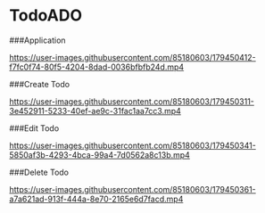 # TodoADO
###Application

https://user-images.githubusercontent.com/85180603/179450412-f7fc0f74-80f5-4204-8dad-0036bfbfb24d.mp4

###Create Todo

https://user-images.githubusercontent.com/85180603/179450311-3e452911-5233-40ef-ae9c-31fac1aa7cc3.mp4

###Edit Todo

https://user-images.githubusercontent.com/85180603/179450341-5850af3b-4293-4bca-99a4-7d0562a8c13b.mp4

###Delete Todo

https://user-images.githubusercontent.com/85180603/179450361-a7a621ad-913f-444a-8e70-2165e6d7facd.mp4


